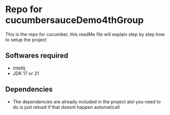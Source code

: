 # Repo for cucumbersauceDemo4thGroup
This is the repo for cucumber, this readMe file will explain step by step how to setup the project

## Softwares required
* Intellij
* JDK 17 or 21

## Dependencies
* The dependencies are already included in the project alol you need to do is just reload if that doesnt happen automaticall
